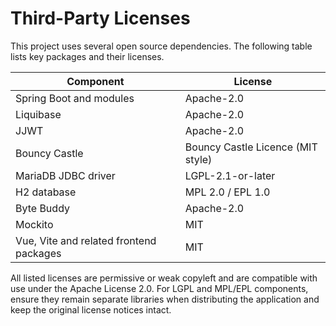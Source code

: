 # Third-Party Licenses

This project uses several open source dependencies. The following table lists key packages and their licenses.

| Component | License |
|-----------|--------|
| Spring Boot and modules | Apache-2.0 |
| Liquibase | Apache-2.0 |
| JJWT | Apache-2.0 |
| Bouncy Castle | Bouncy Castle Licence (MIT style) |
| MariaDB JDBC driver | LGPL-2.1-or-later |
| H2 database | MPL 2.0 / EPL 1.0 |
| Byte Buddy | Apache-2.0 |
| Mockito | MIT |
| Vue, Vite and related frontend packages | MIT |

All listed licenses are permissive or weak copyleft and are compatible with use under the Apache License 2.0. For LGPL and MPL/EPL components, ensure they remain separate libraries when distributing the application and keep the original license notices intact.

